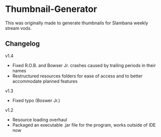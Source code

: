 # Thumbnail-Generator
This was originally made to generate thumbnails for Slambana weekly stream vods.


## Changelog
v1.4

- Fixed R.O.B. and Bowser Jr. crashes caused by trailing periods in their names
- Restructured resources folders for ease of access and to better accommodate planned features

v1.3

- Fixed typo (Boswer Jr.)

v1.2
- Resource loading overhaul
- Packaged an executable .jar file for the program, works outside of IDE now
